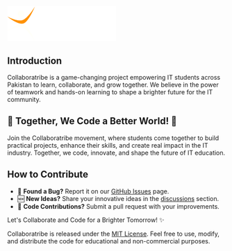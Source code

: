 <img src="assets/logo_header.png" alt="Collaboratribe Logo" width = "250px"/>

<h2>Introduction</h2>
<p>Collaboratribe is a game-changing project empowering IT students across Pakistan to learn, collaborate, and grow together. We believe in the power of teamwork and hands-on learning to shape a brighter future for the IT community.</p>

<h2>🌟 Together, We Code a Better World! 🌟</h2>
<p>Join the Collaboratribe movement, where students come together to build practical projects, enhance their skills, and create real impact in the IT industry. Together, we code, innovate, and shape the future of IT education.</p>

<h2>How to Contribute</h2>
<ul>
  <li>🐞 <strong>Found a Bug?</strong> Report it on our <a href="https://github.com/collaboratribe/issues">GitHub Issues</a> page.</li>
  <li>🆕 <strong>New Ideas?</strong> Share your innovative ideas in the <a href="https://github.com/collaboratribe/discussions">discussions</a> section.</li>
  <li>📝 <strong>Code Contributions?</strong> Submit a pull request with your improvements.</li>
</ul>

<p>Let's Collaborate and Code for a Brighter Tomorrow! ✨</p>

<footer>
  <p>Collaboratribe is released under the <a href="LICENSE">MIT License</a>. Feel free to use, modify, and distribute the code for educational and non-commercial purposes.</p>
</footer>
